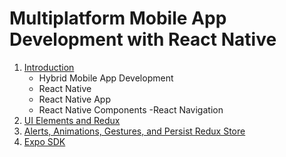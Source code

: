 # Multiplatform Mobile App Development with React Native
1. [Introduction](https://github.com/vanessaaleung/full-stack-notes/tree/master/react-native/intro)
    - Hybrid Mobile App Development
    - React Native
    - React Native App
    - React Native Components -React Navigation
2. [UI Elements and Redux](https://github.com/vanessaaleung/full-stack-notes/tree/master/react-native/ui-redux)
3. [Alerts, Animations, Gestures, and Persist Redux Store](https://github.com/vanessaaleung/full-stack-notes/tree/master/react-native/alerts-redux)
4. [Expo SDK](https://github.com/vanessaaleung/full-stack-notes/tree/master/react-native/expo-sdk)
